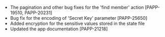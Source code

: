 * The pagination and other bug fixes for the 'find member' action [PAPP-19510, PAPP-20231]
* Bug fix for the encoding of 'Secret Key' parameter [PAPP-25650]
* Added encryption for the sensitive values stored in the state file
* Updated the app documentation [PAPP-21218]